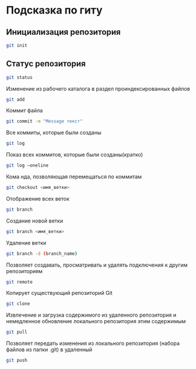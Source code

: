 # Подсказка по гиту

## Инициализация репозитория

```sh
git init
```

## Статус репозитория

```sh
git status
```

Изменение из рабочего каталога в раздел проиндексированных файлов
```sh
git add
```

Коммит файла
```sh
git commit -m "Message текст"
```

Все коммиты, которые были созданы
```sh
git log
```

Показ всех коммитов, которые были созданы(кратко)
```sh
git log —oneline
```

Кома нда, позволяющая перемещаться по коммитам
```sh
git checkout <имя_ветки>
```

Отображение всех веток
```sh
git branch
```

Создание новой ветки
```sh
git branch <имя_ветки>
```
Удаление ветки
```sh
git branch -d (branch_name)
```
Позволяет создавать, просматривать и удалять подключения к другим репозиториям
```sh
git remote
```

Копирует существующий репозиторий Git
```sh
git clone
```

 Извлечение и загрузка содержимого из удаленного репозитория и немедленное обновление локального репозитория этим содержимым
 ```sh
 git pull
 ```

 Позволяет передать изменения из локального репозитория (набора файлов из папки .git) в удаленный
 ```sh
 git push
 ```